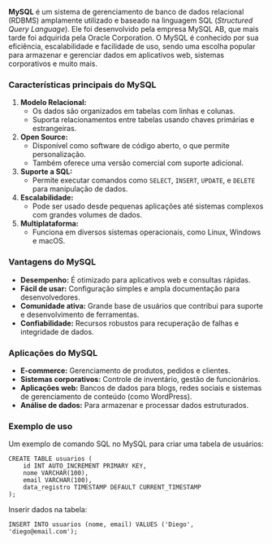 **MySQL** é um sistema de gerenciamento de banco de dados relacional (RDBMS) amplamente utilizado e baseado na linguagem SQL (_Structured Query Language_). Ele foi desenvolvido pela empresa MySQL AB, que mais tarde foi adquirida pela Oracle Corporation. O MySQL é conhecido por sua eficiência, escalabilidade e facilidade de uso, sendo uma escolha popular para armazenar e gerenciar dados em aplicativos web, sistemas corporativos e muito mais.

### **Características principais do MySQL**

1. **Modelo Relacional:**
    - Os dados são organizados em tabelas com linhas e colunas.
    - Suporta relacionamentos entre tabelas usando chaves primárias e estrangeiras.
2. **Open Source:**
    - Disponível como software de código aberto, o que permite personalização.
    - Também oferece uma versão comercial com suporte adicional.
3. **Suporte a SQL:**
    - Permite executar comandos como `SELECT`, `INSERT`, `UPDATE`, e `DELETE` para manipulação de dados.
4. **Escalabilidade:**
    - Pode ser usado desde pequenas aplicações até sistemas complexos com grandes volumes de dados.
5. **Multiplataforma:**
    - Funciona em diversos sistemas operacionais, como Linux, Windows e macOS.

### **Vantagens do MySQL**

- **Desempenho:** É otimizado para aplicativos web e consultas rápidas.
- **Fácil de usar:** Configuração simples e ampla documentação para desenvolvedores.
- **Comunidade ativa:** Grande base de usuários que contribui para suporte e desenvolvimento de ferramentas.
- **Confiabilidade:** Recursos robustos para recuperação de falhas e integridade de dados.

### **Aplicações do MySQL**

- **E-commerce:** Gerenciamento de produtos, pedidos e clientes.
- **Sistemas corporativos:** Controle de inventário, gestão de funcionários.
- **Aplicações web:** Bancos de dados para blogs, redes sociais e sistemas de gerenciamento de conteúdo (como WordPress).
- **Análise de dados:** Para armazenar e processar dados estruturados.

### **Exemplo de uso**

Um exemplo de comando SQL no MySQL para criar uma tabela de usuários:

```
CREATE TABLE usuarios (
    id INT AUTO_INCREMENT PRIMARY KEY,
    nome VARCHAR(100),
    email VARCHAR(100),
    data_registro TIMESTAMP DEFAULT CURRENT_TIMESTAMP
);
```

Inserir dados na tabela:

```
INSERT INTO usuarios (nome, email) VALUES ('Diego', 'diego@email.com');
```


